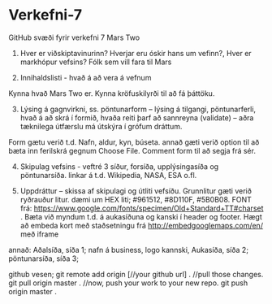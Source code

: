 # Verkefni-7
GitHub svæði fyrir verkefni 7
Mars Two
1. Hver er viðskiptavinurinn? Hverjar eru óskir hans um vefinn?,
Hver er markhópur vefsins?
Fólk sem vill fara til Mars

2. Innihaldslisti - hvað á að vera á vefnum
 
Kynna hvað Mars Two er.
Kynna kröfuskilyrði til að fá þáttöku.



3. Lýsing á gagnvirkni, ss. pöntunarform – lýsing á tilgangi, pöntunarferli, hvað á að skrá í
formið, hvaða reiti þarf að sannreyna (validate) – aðra tæknilega útfærslu má útskýra í
grófum dráttum.

Form gætu verið t.d. Nafn, aldur, kyn, búseta.
annað gæti verið option til að bæta inn ferilskrá gegnum Choose File.
Comment form til að segja frá sér.



4. Skipulag vefsins - veftré
3 síður, forsíða, upplýsingasíða og pöntunarsíða. linkar á t.d. Wikipedia, NASA, ESA o.fl.


5. Uppdráttur – skissa af skipulagi og útliti vefsíðu.
Grunnlitur gæti verið ryðrauður litur.
dæmi um HEX liti; #961512, #8D110F, #5B0B08.
FONT frá: https://www.google.com/fonts/specimen/Old+Standard+TT#charset .
Bæta við myndum t.d. á aukasíðuna og kanski í header og footer.
Hægt að embeda kort með staðsetningu frá http://embedgooglemaps.com/en/ með iframe

annað: 
 Aðalsíða, síða 1; nafn á business, logo kannski, 
 Aukasíða, síða 2;
 pöntunarsíða, síða 3; 

github vesen;
git remote add origin [//your github url] .
//pull those changes.
git pull origin master .
//now, push your work to your new repo.
git push origin master .
